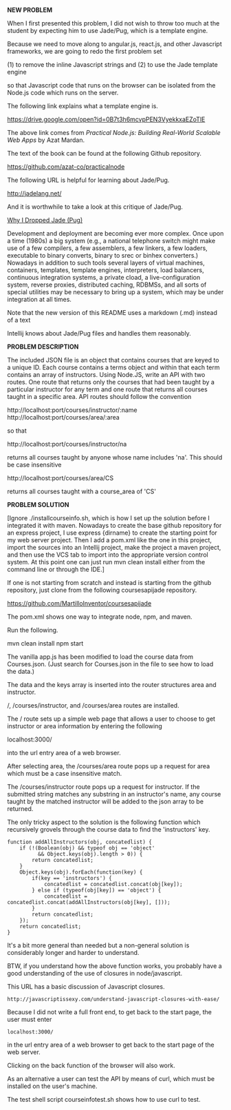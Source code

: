 **NEW PROBLEM**

When I first presented this problem, I did not wish to throw 
too much at the student by expecting him to use Jade/Pug, 
which is a template engine.

Because we need to move along to angular.js, react.js, and 
other Javascript frameworks, we are going to redo the 
first problem set 

(1) to remove the inline Javascript strings and
(2) to use the Jade template engine 

so that Javascript code that runs on the browser can be 
isolated from the Node.js code which runs on the server.

The following link explains what a template engine is.

https://drive.google.com/open?id=0B7t3h6mcvpPEN3VyekkxaEZoTlE

The above link comes from _Practical Node.js: Building 
Real-World Scalable Web Apps_ by Azat Mardan.

The text of the book can be found at the following Github repository.

https://github.com/azat-co/practicalnode

The following URL is helpful for learning about Jade/Pug.

http://jadelang.net/

And it is worthwhile to take a look at this critique of Jade/Pug.

[Why I Dropped Jade (Pug)](https://medium.com/@robmuh/why-i-dropped-jade-pug-bf440c2269ae)

Development and deployment are becoming ever more complex. Once upon a time (1980s) a big system (e.g., 
a national telephone switch might make use of a few compilers, a few assemblers, a few linkers, a few loaders,
executable to binary converts, binary to srec or binhex converters.) Nowadays in addition to such tools
several layers of virtual machines, containers, templates, template engines, interpreters, load balancers, 
continuous integration systems, a private cload, a live-configuration system, reverse proxies, distributed caching, RDBMSs, 
and all sorts of special utilities may be necessary to bring up a system, which may be under integration at all times.

Note that the new version of this README uses a markdown (.md) instead of a text  


Intellij knows about Jade/Pug files and handles them reasonably.

**PROBLEM DESCRIPTION**

The included JSON file is an object that contains courses that are 
keyed to a unique ID. Each course contains a terms object and 
within that each term contains an array of instructors. Using 
Node.JS, write an API with two routes. One route that returns only 
the courses that had been taught by a particular instructor for any 
term and one route that returns all courses taught in a specific 
area. API routes should follow the convention 

   http://localhost:port/courses/instructor/:name
   http://localhost:port/courses/area/:area

so that

   http://localhost:port/courses/instructor/na

returns all courses taught by anyone whose name includes 'na'. This 
should be case insensitive

   http://localhost:port/courses/area/CS

returns all courses taught with a course_area of 'CS'

**PROBLEM SOLUTION**

\[Ignore ./installcourseinfo.sh, which is how I set up the solution 
before I integrated it with maven. Nowadays to create the base 
github repository for an express project, I use express {dirname} 
to create the starting point for my web server project. Then I 
add a pom.xml like the one in this project, import the sources into 
an Intellij project, make the project a maven project, and then use the 
VCS tab to import into the appropriate version control system. 
At this point one can just run mvn clean install either from 
the command line or through the IDE.\]

If one is not starting from scratch and instead is starting from the
github repository, just clone from the following coursesapijade repository.

   https://github.com/MartilloInventor/coursesapijade

The pom.xml shows one way to integrate node, npm, and maven.

Run the following.

mvn clean install
npm start

The vanilla app.js has been modified to load the course data from
Courses.json. (Just search for Courses.json in the file to see how to
load the data.)

The data and the keys array is inserted into the router structures
area and instructor.

   /, /courses/instructor, and /courses/area routes are installed.

The / route sets up a simple web page that allows a user to choose to
get instructor or area information by entering the following

   localhost:3000/

into the url entry area of a web browser.

After selecting area, the /courses/area route pops up a request for
area which must be a case insensitive match.

The /courses/instructor route pops up a request for instructor. If the
submitted string matches any substring in an instructor's name, any
course taught by the matched instructor will be added to the json
array to be returned.

The only tricky aspect to the solution is the following function which
recursively grovels through the course data to find the 'instructors'
key.

````
function addAllInstructors(obj, concatedlist) {
    if (!(Boolean(obj) && typeof obj == 'object'
          && Object.keys(obj).length > 0)) {
        return concatedlist;
    }
    Object.keys(obj).forEach(function(key) {
        if(key == 'instructors') {
            concatedlist = concatedlist.concat(obj[key]);
        } else if (typeof(obj[key]) == 'object') {
            concatedlist = concatedlist.concat(addAllInstructors(obj[key], []));
        } 
        return concatedlist;
    });
    return concatedlist;
}
````

It's a bit more general than needed but a non-general solution is
considerably longer and harder to understand.

BTW, if you understand how the above function works, you probably have
a good understanding of the use of closures in node/javascript.

This URL has a basic discussion of Javascript closures.

    http://javascriptissexy.com/understand-javascript-closures-with-ease/

Because I did not write a full front end, to get back to the start
page, the user must enter

    localhost:3000/

in the url entry area of a web browser to get back to the start page
of the web server.

Clicking on the back function of the browser will also work.

As an alternative a user can test the API by means of curl, which must
be installed on the user's machine.

The test shell script courseinfotest.sh shows how to use curl to test.


